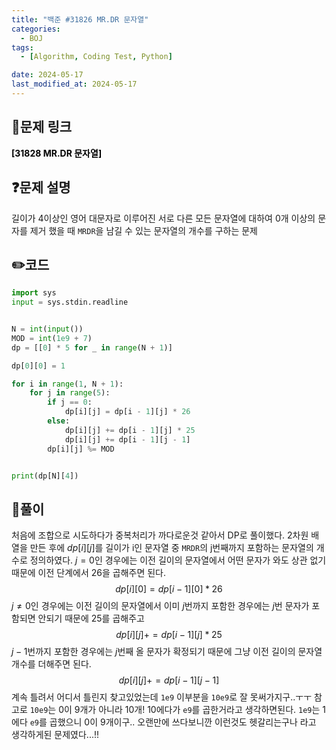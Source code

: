 ```yaml
---
title: "백준 #31826 MR.DR 문자열"
categories:
  - BOJ
tags:
  - [Algorithm, Coding Test, Python]

date: 2024-05-17
last_modified_at: 2024-05-17
---
```


## :link:문제 링크

<a href="https://www.acmicpc.net/problem/31828" style="text-decoration:none; color:black; font-weight:bold" target="_blank">[31828 MR.DR 문자열]</a>

## :question:문제 설명

길이가 4이상인 영어 대문자로 이루어진 서로 다른 모든 문자열에 대하여 0개 이상의 문자를 제거 했을 때 `MRDR`을 남길 수 있는 문자열의 개수를 구하는 문제

## :pencil2:코드

```python
import sys
input = sys.stdin.readline


N = int(input())
MOD = int(1e9 + 7)
dp = [[0] * 5 for _ in range(N + 1)]

dp[0][0] = 1

for i in range(1, N + 1):
    for j in range(5):
        if j == 0:
            dp[i][j] = dp[i - 1][j] * 26
        else:
            dp[i][j] += dp[i - 1][j] * 25
            dp[i][j] += dp[i - 1][j - 1]
        dp[i][j] %= MOD


print(dp[N][4])
```

## :memo:풀이

처음에 조합으로 시도하다가 중복처리가 까다로운것 같아서 DP로 풀이했다.
2차원 배열을 만든 후에 $dp[i][j]$를 길이가 i인 문자열 중 `MRDR`의 j번째까지 포함하는 문자열의 개수로 정의하였다.
$j=0$인 경우에는 이전 길이의 문자열에서 어떤 문자가 와도 상관 없기 때문에 이전 단계에서 26을 곱해주면 된다. $$dp[i][0]=dp[i-1][0]*26$$
$j\neq0$인 경우에는 이전 길이의 문자열에서 이미 $j$번까지 포함한 경우에는 $j$번 문자가 포함되면 안되기 때문에 25를 곱해주고
$$dp[i][j] += dp[i - 1][j] * 25$$
$j-1$번까지 포함한 경우에는 $j$번째 올 문자가 확정되기 때문에 그냥 이전 길이의 문자열 개수를 더해주면 된다.
$$dp[i][j] += dp[i - 1][j - 1]$$
계속 틀려서 어디서 틀린지 찾고있었는데 `1e9` 이부분을 `10e9`로 잘 못써가지구..ㅜㅜ 참고로 `10e9`는 0이 9개가 아니라 10개!
10에다가 `e9`를 곱한거라고 생각하면된다. `1e9`는 1에다 `e9`를 곱했으니 0이 9개이구..
오랜만에 쓰다보니깐 이런것도 헷갈리는구나 라고 생각하게된 문제였다...!!

